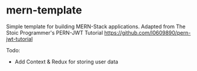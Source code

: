 # mern-template
Simple template for building MERN-Stack applications. 
Adapted from The Stoic Programmer's PERN-JWT Tutorial
https://github.com/l0609890/pern-jwt-tutorial


Todo:
 - Add Context & Redux for storing user data